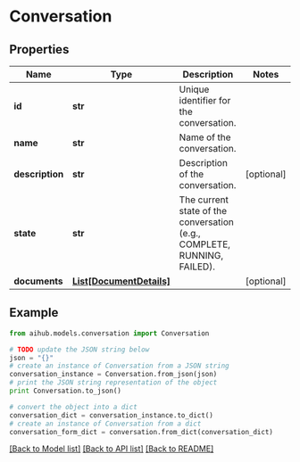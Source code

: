 # Conversation


## Properties
Name | Type | Description | Notes
------------ | ------------- | ------------- | -------------
**id** | **str** | Unique identifier for the conversation. | 
**name** | **str** | Name of the conversation. | 
**description** | **str** | Description of the conversation. | [optional] 
**state** | **str** | The current state of the conversation (e.g., COMPLETE, RUNNING, FAILED). | 
**documents** | [**List[DocumentDetails]**](DocumentDetails.md) |  | [optional] 

## Example

```python
from aihub.models.conversation import Conversation

# TODO update the JSON string below
json = "{}"
# create an instance of Conversation from a JSON string
conversation_instance = Conversation.from_json(json)
# print the JSON string representation of the object
print Conversation.to_json()

# convert the object into a dict
conversation_dict = conversation_instance.to_dict()
# create an instance of Conversation from a dict
conversation_form_dict = conversation.from_dict(conversation_dict)
```
[[Back to Model list]](../README.md#documentation-for-models) [[Back to API list]](../README.md#documentation-for-api-endpoints) [[Back to README]](../README.md)


